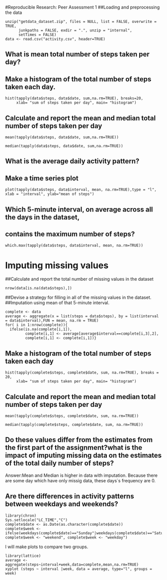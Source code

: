 #Reproducible Research: Peer Assessment 1
##Loading and preprocessing the data


```{r}
unzip("getdata_dataset.zip", files = NULL, list = FALSE, overwrite = TRUE,
      junkpaths = FALSE, exdir = ".", unzip = "internal",
      setTimes = FALSE)
data <- read.csv("activity.csv", header=TRUE)

```


## What is mean total number of steps taken per day?
## Make a histogram of the total number of steps taken each day.
```{r}
hist(tapply(data$steps, data$date, sum,na.rm=TRUE), breaks=20, 
     xlab= "sum of steps taken per day", main= "histogram")
```

## Calculate and report the mean and median total number of steps taken per day
```{r}
mean(tapply(data$steps, data$date, sum,na.rm=TRUE))
```
```{r}
median(tapply(data$steps, data$date, sum,na.rm=TRUE))
```

## What is the average daily activity pattern?
## Make a time series plot 
```{r}
plot(tapply(data$steps, data$interval, mean, na.rm=TRUE),type = "l", xlab = "interval", ylab="mean of steps")
```

## Which 5-minute interval, on average across all the days in the dataset, 
## contains the maximum number of steps?

```{r}
which.max(tapply(data$steps, data$interval, mean, na.rm=TRUE))
```

# Imputing missing values
##Calculate and report the total number of missing values in the dataset

```{r}
nrow(data[is.na(data$steps),])
```

##Devise a strategy for filling in all of the missing values in the dataset.
##Imputation using mean of that 5-minute interval.

```{r}
complete <- data
average <- aggregate(x = list(steps = data$steps), by = list(interval = data$interval),FUN = mean, na.rm = TRUE)
for( i in 1:nrow(complete)){
  ifelse(is.na(complete[i,1]), 
         complete[i,1] <- average[average$interval==complete[i,3],2],
         complete[i,1] <- complete[i,1])}
```

## Make a histogram of the total number of steps taken each day 

```{r}
hist(tapply(complete$steps, complete$date, sum, na.rm=TRUE), breaks = 20,
     xlab= "sum of steps taken per day", main= "histogram")
```

## Calculate and report the mean and median total number of steps taken per day

```{r}
mean(tapply(complete$steps, complete$date, sum, na.rm=TRUE))
```
```{r}
median(tapply(complete$steps, complete$date, sum, na.rm=TRUE))
```

##  Do these values differ from the estimates from the first part of the assignment?what is the impact of imputing missing data on the estimates of the total daily number of steps?

Answer:Mean and Median is higher in data with imputation. 
Because there are some day which have only missig data, these days`s frequency are 0.

## Are there differences in activity patterns between weekdays and weekends?

```{r}
library(chron)
Sys.setlocale("LC_TIME","C")
complete$date <- as.Date(as.character(complete$date))
complete$week <- ifelse(weekdays(complete$date)=="Sunday"|weekdays(complete$date)=="Saturday", complete$week <- "weekend", complete$week <- "weekday")
```

I will make plots to  compare  two groups.

```{r}
library(lattice)
average <- aggregate(steps~interval+week,data=complete,mean,na.rm=TRUE)
xyplot (steps ~ interval |week, data = average, type="l", groups = week)
```

